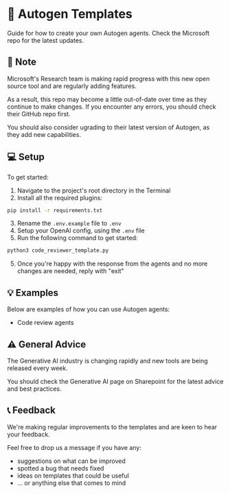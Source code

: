 # 🔮 Autogen Templates
Guide for how to create your own Autogen agents. Check the Microsoft repo for the latest updates.


## 📝 Note

Microsoft's Research team is making rapid progress with this new open source tool and are regularly adding features.

As a result, this repo may become a little out-of-date over time as they continue to make changes. If you encounter any errors, you should check their GitHub repo first.

You should also consider ugrading to their latest version of Autogen, as they add new capabilities.



## 💻 Setup

To get started:
1. Navigate to the project's root directory in the Terminal
2. Install all the required plugins:
```bash
pip install -r requirements.txt
```
3. Rename the `.env.example` file to `.env`
3. Setup your OpenAI config, using the `.env` file
4. Run the following command to get started:
```bash
python3 code_reviewer_template.py
```
5. Once you're happy with the response from the agents and no more changes are needed, reply with "exit"



## 💡 Examples

Below are examples of how you can use Autogen agents:

- Code review agents



## ⚠️ General Advice

The Generative AI industry is changing rapidly and new tools are being released every week. 

You should check the Generative AI page on Sharepoint for the latest advice and best practices.



## 📞 Feedback

We're making regular improvements to the templates and are keen to hear your feedback.

Feel free to drop us a message if you have any:
- suggestions on what can be improved
- spotted a bug that needs fixed
- ideas on templates that could be useful
- ... or anything else that comes to mind